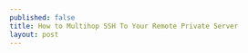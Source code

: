 ```yaml
---
published: false
title: How to Multihop SSH To Your Remote Private Server
layout: post
---
```

